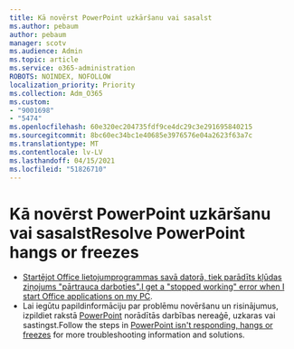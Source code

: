 ```yaml
---
title: Kā novērst PowerPoint uzkāršanu vai sasalst
ms.author: pebaum
author: pebaum
manager: scotv
ms.audience: Admin
ms.topic: article
ms.service: o365-administration
ROBOTS: NOINDEX, NOFOLLOW
localization_priority: Priority
ms.collection: Adm_O365
ms.custom:
- "9001698"
- "5474"
ms.openlocfilehash: 60e320ec204735fdf9ce4dc29c3e291695840215
ms.sourcegitcommit: 8bc60ec34bc1e40685e3976576e04a2623f63a7c
ms.translationtype: MT
ms.contentlocale: lv-LV
ms.lasthandoff: 04/15/2021
ms.locfileid: "51826710"
---
```

# <a name="resolve-powerpoint-hangs-or-freezes"></a><span data-ttu-id="742e7-102">Kā novērst PowerPoint uzkāršanu vai sasalst</span><span class="sxs-lookup"><span data-stu-id="742e7-102">Resolve PowerPoint hangs or freezes</span></span>

- <span data-ttu-id="742e7-103">[Startējot Office lietojumprogrammas savā datorā, tiek parādīts kļūdas ziņojums "pārtrauca darboties".](https://support.office.com/article/i-get-a-stopped-working-error-when-i-start-office-applications-on-my-pc-52bd7985-4e99-4a35-84c8-2d9b8301a2fa)</span><span class="sxs-lookup"><span data-stu-id="742e7-103">[I get a "stopped working" error when I start Office applications on my PC](https://support.office.com/article/i-get-a-stopped-working-error-when-i-start-office-applications-on-my-pc-52bd7985-4e99-4a35-84c8-2d9b8301a2fa).</span></span>
- <span data-ttu-id="742e7-104">Lai iegūtu papildinformāciju par problēmu novēršanu un risinājumus, izpildiet rakstā [PowerPoint](https://support.office.com/article/PowerPoint-isn-t-responding-hangs-or-freezes-652ede6e-e3d2-449a-a07f-8c800dfb948d) norādītās darbības nereaģē, uzkaras vai sastingst.</span><span class="sxs-lookup"><span data-stu-id="742e7-104">Follow the steps in [PowerPoint isn't responding, hangs or freezes](https://support.office.com/article/PowerPoint-isn-t-responding-hangs-or-freezes-652ede6e-e3d2-449a-a07f-8c800dfb948d) for more troubleshooting information and solutions.</span></span>
